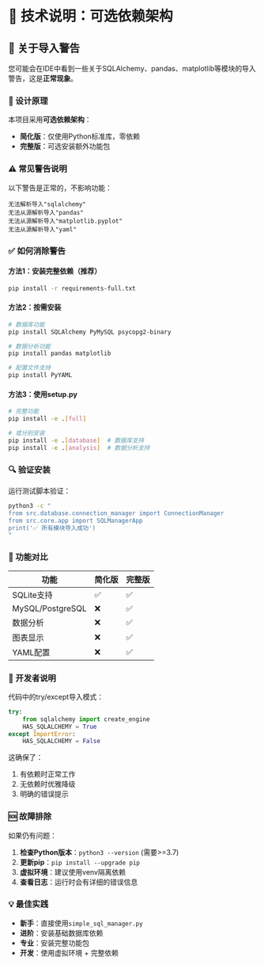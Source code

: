 # 🔧 技术说明：可选依赖架构

## 📌 关于导入警告

您可能会在IDE中看到一些关于SQLAlchemy、pandas、matplotlib等模块的导入警告，这是**正常现象**。

### 🎯 设计原理

本项目采用**可选依赖架构**：

- **简化版**：仅使用Python标准库，零依赖
- **完整版**：可选安装额外功能包

### ⚠️ 常见警告说明

以下警告是正常的，不影响功能：

```
无法解析导入"sqlalchemy"
无法从源解析导入"pandas" 
无法从源解析导入"matplotlib.pyplot"
无法从源解析导入"yaml"
```

### ✅ 如何消除警告

#### 方法1：安装完整依赖（推荐）
```bash
pip install -r requirements-full.txt
```

#### 方法2：按需安装
```bash
# 数据库功能
pip install SQLAlchemy PyMySQL psycopg2-binary

# 数据分析功能  
pip install pandas matplotlib

# 配置文件支持
pip install PyYAML
```

#### 方法3：使用setup.py
```bash
# 完整功能
pip install -e .[full]

# 或分别安装
pip install -e .[database]  # 数据库支持
pip install -e .[analysis]  # 数据分析支持
```

### 🔍 验证安装

运行测试脚本验证：
```bash
python3 -c "
from src.database.connection_manager import ConnectionManager
from src.core.app import SQLManagerApp
print('✅ 所有模块导入成功')
"
```

### 🚀 功能对比

| 功能 | 简化版 | 完整版 |
|------|--------|--------|
| SQLite支持 | ✅ | ✅ |
| MySQL/PostgreSQL | ❌ | ✅ |
| 数据分析 | ❌ | ✅ |
| 图表显示 | ❌ | ✅ |
| YAML配置 | ❌ | ✅ |

### 📝 开发者说明

代码中的try/except导入模式：

```python
try:
    from sqlalchemy import create_engine
    HAS_SQLALCHEMY = True
except ImportError:
    HAS_SQLALCHEMY = False
```

这确保了：
1. 有依赖时正常工作
2. 无依赖时优雅降级
3. 明确的错误提示

### 🆘 故障排除

如果仍有问题：

1. **检查Python版本**：`python3 --version` (需要>=3.7)
2. **更新pip**：`pip install --upgrade pip`
3. **虚拟环境**：建议使用venv隔离依赖
4. **查看日志**：运行时会有详细的错误信息

### 💡 最佳实践

- **新手**：直接使用`simple_sql_manager.py`
- **进阶**：安装基础数据库依赖
- **专业**：安装完整功能包
- **开发**：使用虚拟环境 + 完整依赖
